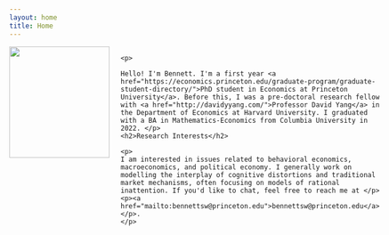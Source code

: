 ```yaml
---
layout: home
title: Home
---
```


<div style="display: flex;">
  <img src="/assets/IMG_4610.jpeg" style="width:180px;height:200px;margin-right:20px;">
  <div>

    <p> 

    Hello! I'm Bennett. I'm a first year <a href="https://economics.princeton.edu/graduate-program/graduate-student-directory/">PhD student in Economics at Princeton University</a>. Before this, I was a pre-doctoral research fellow with <a href="http://davidyyang.com/">Professor David Yang</a> in the Department of Economics at Harvard University. I graduated with a BA in Mathematics-Economics from Columbia University in 2022. </p>
    <h2>Research Interests</h2>

    <p>
    I am interested in issues related to behavioral economics, macroeconomics, and political economy. I generally work on modelling the interplay of cognitive distortions and traditional market mechanisms, often focusing on models of rational inattention. If you'd like to chat, feel free to reach me at </p><p><a href="mailto:bennettsw@princeton.edu">bennettsw@princeton.edu</a></p>. 
    </p>
  </div>
</div>

